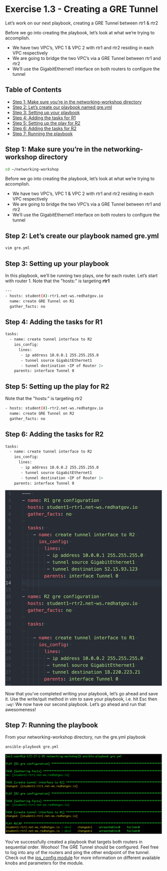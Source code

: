 # Exercise 1.3 - Creating a GRE Tunnel

Let’s work on our next playbook, creating a GRE Tunnel between rtr1 & rtr2

Before we go into creating the playbook, let’s look at what we’re trying to accomplish.
- We have two VPC’s, VPC 1 & VPC 2 with rtr1 and rtr2 residing in each VPC respectively
- We are going to bridge the two VPC’s via a GRE Tunnel between rtr1 and rtr2
- We’ll use the GigabitEthernet1 interface on both routers to configure the tunnel

## Table of Contents
- [Step 1: Make sure you’re in the networking-workshop directory](#step-1-make-sure-youre-in-the-networking-workshop-directory)
- [Step 2: Let’s create our playbook named gre.yml](#step-2-lets-create-our-playbook-named-greyml)
- [Step 3: Setting up your playbook](#step-3-setting-up-your-playbook)
- [Step 4: Adding the tasks for R1](#step-4-adding-the-tasks-for-r1)
- [Step 5: Setting up the play for R2](#step-5-setting-up-the-play-for-r2)
- [Step 6: Adding the tasks for R2](#step-6-adding-the-tasks-for-r2)
- [Step 7: Running the playbook](#step-7-running-the-playbook)

## Step 1: Make sure you’re in the networking-workshop directory

```bash
cd ~/networking-workshop
```

Before we go into creating the playbook, let’s look at what we’re trying to accomplish.
- We have two VPC’s, VPC 1 & VPC 2 with rtr1 and rtr2 residing in each VPC respectively
- We are going to bridge the two VPC’s via a GRE Tunnel between rtr1 and rtr2
- We’ll use the GigabitEthernet1 interface on both routers to configure the tunnel

## Step 2: Let’s create our playbook named gre.yml

```bash
vim gre.yml
```

## Step 3: Setting up your playbook

In this playbook, we’ll be running two plays, one for each router.
Let’s start with router 1.
Note that the "hosts:" is targeting **rtr1**

```bash
---
- hosts: student(X)-rtr1.net-ws.redhatgov.io
  name: create GRE Tunnel on R1
  gather_facts: no
```

## Step 4: Adding the tasks for R1

```bash
tasks:
  - name: create tunnel interface to R2
    ios_config:
      lines:
       - ip address 10.0.0.1 255.255.255.0
       - tunnel source GigabitEthernet1
       - tunnel destination <IP of Router 2>
    parents: interface Tunnel 0
```    

## Step 5: Setting up the play for R2

Note that the "hosts:" is targeting rtr2

```bash
- hosts: student(X)-rtr2.net-ws.redhatgov.io
  name: create GRE Tunnel on R2
  gather_facts: no
```

## Step 6: Adding the tasks for R2

```bash
tasks:
  - name: create tunnel interface to R2
    ios_config:
      lines:
       - ip address 10.0.0.2 255.255.255.0
       - tunnel source GigabitEthernet1
       - tunnel destination <IP of Router 1>
    parents: interface Tunnel 0
```   
![Figure 1: Completed Playbook - w/Spacing](greformat.png)

Now that you’ve completed writing your playbook, let’s go ahead and save it.  Use the write/quit method in vim to save your playbook, i.e. hit Esc then `:wq!`  We now have our second playbook. Let’s go ahead and run that awesomeness!

## Step 7: Running the playbook
From your networking-workshop directory, run the gre.yml playbook
```bash
ansible-playbook gre.yml
```

![Figure 1: GRE Playbook stdout](playbookrun.png)

You’ve successfully created a playbook that targets both routers in sequential order. Woohoo!  The GRE Tunnel should be configured. Feel free to log into any of the routers and ping the other endpoint of the tunnel.  Check out the [ios_config module](http://docs.ansible.com/ansible/latest/ios_config_module.html) for more information on different available knobs and parameters for the module.
